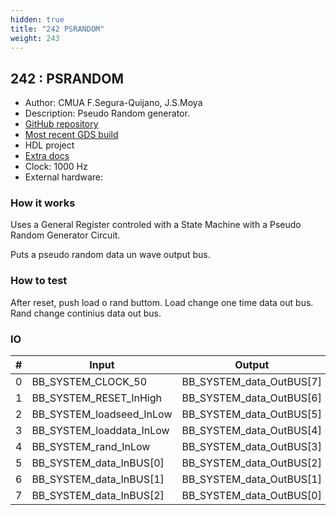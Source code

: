 ```yaml
---
hidden: true
title: "242 PSRANDOM"
weight: 243
---
```


## 242 : PSRANDOM

* Author: CMUA F.Segura-Quijano, J.S.Moya
* Description: Pseudo Random generator.
* [GitHub repository](https://github.com/darkfsegura/tt03-verilog-cmua-psrandom)
* [Most recent GDS build](https://github.com/darkfsegura/tt03-verilog-cmua-psrandom/actions/runs/4789351489)
* HDL project
* [Extra docs]()
* Clock: 1000 Hz
* External hardware: 



### How it works

Uses a General Register controled with a State Machine with a Pseudo Random Generator Circuit. 

Puts a pseudo random data un wave output bus.


### How to test

After reset, push load o rand buttom. Load change one time data out bus. Rand change continius data out bus.


### IO

| # | Input        | Output       |
|---|--------------|--------------|
| 0 | BB_SYSTEM_CLOCK_50  | BB_SYSTEM_data_OutBUS[7] |
| 1 | BB_SYSTEM_RESET_InHigh  | BB_SYSTEM_data_OutBUS[6] |
| 2 | BB_SYSTEM_loadseed_InLow  | BB_SYSTEM_data_OutBUS[5] |
| 3 | BB_SYSTEM_loaddata_InLow  | BB_SYSTEM_data_OutBUS[4] |
| 4 | BB_SYSTEM_rand_InLow  | BB_SYSTEM_data_OutBUS[3] |
| 5 | BB_SYSTEM_data_InBUS[0]  | BB_SYSTEM_data_OutBUS[2] |
| 6 | BB_SYSTEM_data_InBUS[1]  | BB_SYSTEM_data_OutBUS[1] |
| 7 | BB_SYSTEM_data_InBUS[2]  | BB_SYSTEM_data_OutBUS[0] |
